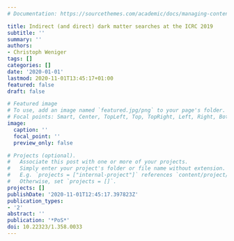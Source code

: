 ```yaml
---
# Documentation: https://sourcethemes.com/academic/docs/managing-content/

title: Indirect (and direct) dark matter searches at the ICRC 2019
subtitle: ''
summary: ''
authors:
- Christoph Weniger
tags: []
categories: []
date: '2020-01-01'
lastmod: 2020-11-01T13:45:17+01:00
featured: false
draft: false

# Featured image
# To use, add an image named `featured.jpg/png` to your page's folder.
# Focal points: Smart, Center, TopLeft, Top, TopRight, Left, Right, BottomLeft, Bottom, BottomRight.
image:
  caption: ''
  focal_point: ''
  preview_only: false

# Projects (optional).
#   Associate this post with one or more of your projects.
#   Simply enter your project's folder or file name without extension.
#   E.g. `projects = ["internal-project"]` references `content/project/deep-learning/index.md`.
#   Otherwise, set `projects = []`.
projects: []
publishDate: '2020-11-01T12:45:17.397823Z'
publication_types:
- '2'
abstract: ''
publication: '*PoS*'
doi: 10.22323/1.358.0033
---
```

